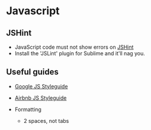# Javascript

## JSHint
* JavaScript code must not show errors on [JSHint](http://www.jshint.com/)
* Install the 'JSLint' plugin for Sublime and it'll nag you.

## Useful guides
* [Google JS Styleguide](https://google-styleguide.googlecode.com/svn/trunk/javascriptguide.xml)
* [Airbnb JS Styleguide](https://github.com/airbnb/javascript)

* Formatting
  * 2 spaces, not tabs
